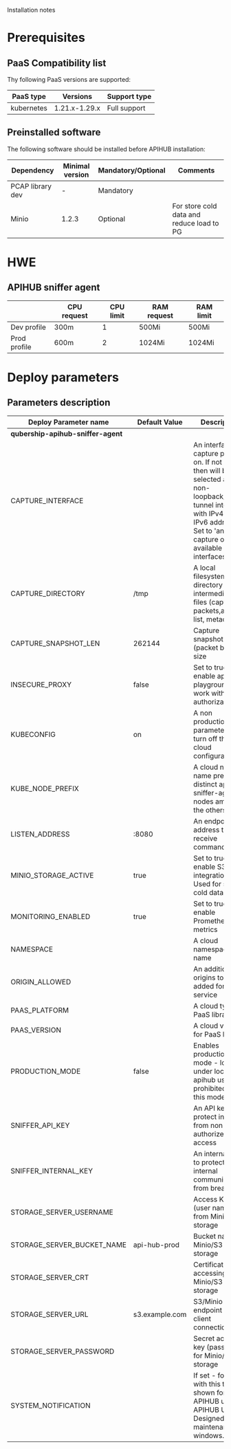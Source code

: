 Installation notes

# Prerequisites

## PaaS Compatibility list

Thу following PaaS versions are supported:

| PaaS type  | Versions      | Support type |
|------------|---------------|--------------|
| kubernetes | 1.21.x-1.29.x | Full support |

## Preinstalled software

The following software should be installed before APIHUB installation:

| Dependency       | Minimal version                               | Mandatory/Optional | Comments                                  |
|------------------|-----------------------------------------------|--------------------|-------------------------------------------|
| PCAP library dev | -                                             | Mandatory          |                                           |
| Minio            | 1.2.3                                         | Optional           | For store cold data and reduce load to PG |


# HWE

## APIHUB sniffer agent

|              | CPU request | CPU limit | RAM request | RAM limit |
|--------------|-------------|-----------|-------------|-----------|
| Dev profile  | 300m        | 1         | 500Mi       | 500Mi     |
| Prod profile | 600m        | 2         | 1024Mi      | 1024Mi    |


# Deploy parameters

## Parameters description

| Deploy Parameter name      | Default Value                  | Description                                                                                                                                                                                    |
|----------------------------|--------------------------------|------------------------------------------------------------------------------------------------------------------------------------------------------------------------------------------------|
| **qubership-apihub-sniffer-agent**   |                                |                                                                                                                                                                                                |
| CAPTURE_INTERFACE          |                                | An interface to capture packets on. If not set then will be selected as first non-loopback/non-tunnel interface with IPv4 or IPv6 address. Set to 'any' to capture on all available interfaces | 
| CAPTURE_DIRECTORY          | /tmp                           | A local filesystem directory for intermediate files (captured packets,address list, metadata)                                                                                                  |
| CAPTURE_SNAPSHOT_LEN       | 262144                         | Capture snapshot (packet buffer) size                                                                                                                                                          |
| INSECURE_PROXY             | false                          | Set to true to enable apihub playground work without authorization.                                                                                                                            |
| KUBECONFIG                 | on                             | A non production parameter to turn off the cloud configuration                                                                                                                                 |
| KUBE_NODE_PREFIX           |                                | A cloud node name prefix to distinct apihub-sniffer-agent nodes  among the others                                                                                                              |
| LISTEN_ADDRESS             | :8080                          | An endpoint address to receive commands                                                                                                                                                        |
| MINIO_STORAGE_ACTIVE       | true                           | Set to true to enable S3 integration. Used for store cold data                                                                                                                                 |
| MONITORING_ENABLED         | true                           | Set to true to enable Prometheus metrics                                                                                                                                                       |
| NAMESPACE                  |                                | A cloud namespace name                                                                                                                                                                         |
| ORIGIN_ALLOWED             |                                | An additional origins to be added for the service                                                                                                                                              |
| PAAS_PLATFORM              |                                | A cloud type for PaaS library                                                                                                                                                                  |
| PAAS_VERSION               |                                | A cloud version for PaaS library                                                                                                                                                               |
| PRODUCTION_MODE            | false                          | Enables production mode - login under local apihub users is prohibited in this mode                                                                                                            |
| SNIFFER_API_KEY            |                                | An API key to protect instance from non authorized access                                                                                                                                      |
| SNIFFER_INTERNAL_KEY       |                                | An internal key to protect internal communications from breaking in                                                                                                                            |
| STORAGE_SERVER_USERNAME    |                                | Access Key ID (user name) from Minio/S3 storage                                                                                                                                                |
| STORAGE_SERVER_BUCKET_NAME | api-hub-prod                   | Bucket name in Minio/S3 storage                                                                                                                                                                |
| STORAGE_SERVER_CRT         |                                | Certificate for accessing Minio/S3 storage                                                                                                                                                     |
| STORAGE_SERVER_URL         | s3.example.com                 | S3/Minio endpoint for client connection                                                                                                                                                        |
| STORAGE_SERVER_PASSWORD    |                                | Secret access key (password) for Minio/S3 storage                                                                                                                                              |
| SYSTEM_NOTIFICATION        |                                | If set - footer with this text is shown for all APIHUB users in APIHUB UI. Designed for maintenance windows.                                                                                   |

